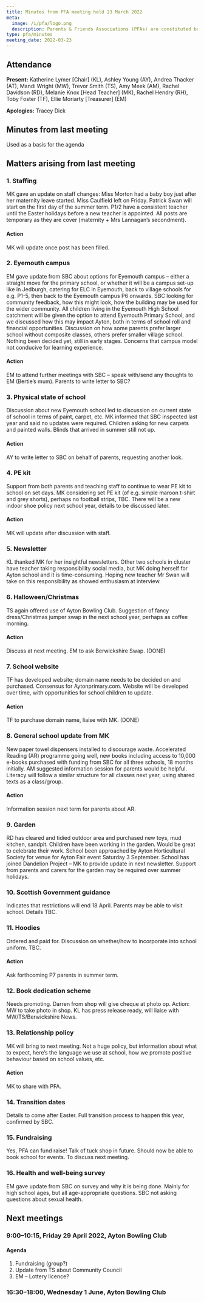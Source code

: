 ```yaml
---
title: Minutes from PFA meeting held 23 March 2022
meta:
  image: /i/pfa/logo.png
  description: Parents & Friends Associations (PFAs) are constituted bodies, which support the school and the broader community. They are independent from the school and the local authority.
type: pfa/minutes
meeting_date: 2022-03-23
---
```


## Attendance

**Present:** Katherine Lymer [Chair] (KL), Ashley Young (AY), Andrea Thacker (AT), Mandi Wright (MW), Trevor Smith (TS), Amy Meek (AM), Rachel Davidson (RD), Melanie Knox [Head Teacher] (MK), Rachel Hendry (RH), Toby Foster (TF), Ellie Moriarty [Treasurer] (EM)

**Apologies:** Tracey Dick

## Minutes from last meeting

Used as a basis for the agenda

## Matters arising from last meeting

### 1. Staffing

MK gave an update on staff changes: Miss Morton had a baby boy just after her maternity leave started. Miss Caulfield left on Friday. Patrick Swan will start on the first day of the summer term. P1/2 have a consistent teacher until the Easter holidays before a new teacher is appointed. All posts are temporary as they are cover (maternity + Mrs Lannagan’s secondment).

#### Action

MK will update once post has been filled.

### 2. Eyemouth campus

EM gave update from SBC about options for Eyemouth campus – either a straight move for the primary school, or whether it will be a campus set-up like in Jedburgh, catering for ELC in Eyemouth, back to village schools for e.g. P1-5, then back to the Eyemouth campus P6 onwards. SBC looking for community feedback, how this might look, how the building may be used for the wider community. All children living in the Eyemouth High School catchment will be given the option to attend Eyemouth Primary School, and we discussed how this may impact Ayton, both in terms of school roll and financial opportunities. Discussion on how some parents prefer larger school without composite classes, others prefer smaller village school. Nothing been decided yet, still in early stages. Concerns that campus model not conducive for learning experience.

#### Action

EM to attend further meetings with SBC – speak with/send any thoughts to EM (Bertie’s mum). Parents to write letter to SBC?

### 3. Physical state of school

Discussion about new Eyemouth school led to discussion on current state of school in terms of paint, carpet, etc. MK informed that SBC inspected last year and said no updates were required. Children asking for new carpets and painted walls. Blinds that arrived in summer still not up.

#### Action

AY to write letter to SBC on behalf of parents, requesting another look.

### 4. PE kit

Support from both parents and teaching staff to continue to wear PE kit to school on set days. MK considering set PE kit (of e.g. simple maroon t-shirt and grey shorts), perhaps no football strips, TBC. There will be a new indoor shoe policy next school year, details to be discussed later.

#### Action

MK will update after discussion with staff.

### 5. Newsletter

KL thanked MK for her insightful newsletters. Other two schools in cluster have teacher taking responsibility social media, but MK doing herself for Ayton school and it is time-consuming. Hoping new teacher Mr Swan will take on this responsibility as showed enthusiasm at interview.

### 6. Halloween/Christmas

TS again offered use of Ayton Bowling Club. Suggestion of fancy dress/Christmas jumper swap in the next school year, perhaps as coffee morning.

#### Action

Discuss at next meeting. EM to ask Berwickshire Swap. (DONE)

### 7. School website

TF has developed website; domain name needs to be decided on and purchased.
Consensus for Aytonprimary.com. Website will be developed over time, with opportunities for
school children to update.

#### Action

TF to purchase domain name, liaise with MK. (DONE)

### 8. General school update from MK

New paper towel dispensers installed to discourage waste. Accelerated Reading (AR) programme going well, new books including access to 10,000 e-books purchased with funding from SBC for all three schools, 18 months initially. AM suggested information session for parents would be helpful. Literacy will follow a similar structure for all classes next year, using shared texts as a class/group.

#### Action

Information session next term for parents about AR.

### 9. Garden

RD has cleared and tidied outdoor area and purchased new toys, mud kitchen, sandpit. Children have been working in the garden. Would be great to celebrate their work. School been approached by Ayton Horticultural Society for venue for Ayton Fair event Saturday 3 September. School has joined Dandelion Project – MK to provide update in next newsletter. Support from parents and carers for the garden may be required over summer holidays.

### 10. Scottish Government guidance

Indicates that restrictions will end 18 April. Parents may be able to visit school. Details TBC.

### 11. Hoodies

Ordered and paid for. Discussion on whether/how to incorporate into school uniform. TBC.

#### Action

Ask forthcoming P7 parents in summer term.

### 12. Book dedication scheme

Needs promoting. Darren from shop will give cheque at photo op. Action: MW to take photo in shop. KL has press release ready, will liaise with MW/TS/Berwickshire News.

### 13. Relationship policy

MK will bring to next meeting. Not a huge policy, but information about what to expect, here’s the language we use at school, how we promote positive behaviour based on school values, etc.

#### Action

MK to share with PFA.

### 14. Transition dates

Details to come after Easter. Full transition process to happen this year, confirmed by SBC.

### 15. Fundraising

Yes, PFA can fund raise! Talk of tuck shop in future. Should now be able to book school for events. To discuss next meeting.

### 16. Health and well-being survey

EM gave update from SBC on survey and why it is being done. Mainly for high school ages, but all age-appropriate questions. SBC not asking questions about sexual health.

## Next meetings

### 9:00–10:15, Friday 29 April 2022, Ayton Bowling Club

#### Agenda

1. Fundraising (group?)
2. Update from TS about Community Council
3. EM – Lottery licence?

### 16:30–18:00, Wednesday 1 June, Ayton Bowling Club
